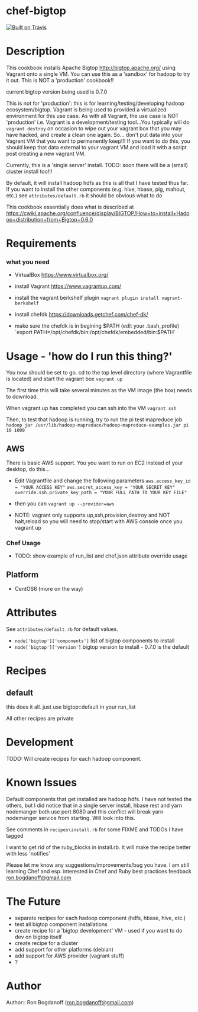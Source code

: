 chef-bigtop
===========

[![Built on Travis](https://secure.travis-ci.org/rbogdanoff/chef-bigtop.png)](http://travis-ci.org/rbogdanoff/chef-bigtop)


Description
===========

This cookbook installs Apache Bigtop http://bigtop.apache.org/
using Vagrant onto a single VM.  You can use this as a 'sandbox'
for hadoop to try it out.  This is NOT a 'production' cookbook!!

current bigtop version being used is 0.7.0

This is not for 'production':
this is for learning/testing/developing hadoop ecosystem/bigtop.  Vagrant is being used
to provided a virtualized environment for this use case.  As with all Vagrant, the use case
is NOT 'production' i.e. Vagrant is a development/testing tool...You typically will do `vagrant destroy`
on occasion to wipe out your vagrant box that you may have hacked, and create a clean one again.  So...
don't put data into your Vagrant VM that you want to permanently keep!!!  If you want to do this,
you should keep that data external to your vagrant VM and load it with a script post creating a new vagrant VM.

Currently, this is a 'single server' install.  TODO: soon there will be a (small) cluster install too!!! 

By default, it will install hadoop hdfs as this is all that I have
tested thus far.  If you want to install the other components (e.g. hive, hbase, pig, mahout, etc.)
see `attributes/default.rb` it should be obvious what to do

This cookbook essentially does what is described at https://cwiki.apache.org/confluence/display/BIGTOP/How+to+install+Hadoop+distribution+from+Bigtop+0.6.0   

Requirements
============

### what you need

* VirtualBox https://www.virtualbox.org/

* install Vagrant https://www.vagrantup.com/

* install the vagrant berkshelf plugin
  `vagrant plugin install vagrant-berkshelf`

* install chefdk https://downloads.getchef.com/chef-dk/

* make sure the chefdk is in begining $PATH (edit your .bash_profile)
  `export PATH=/opt/chefdk/bin:/opt/chefdk/embedded/bin:$PATH`

  
# Usage - 'how do I run this thing?'
You now should be set to go.  cd to the top level directory (where Vagrantfile is located) and start the vagrant box
  `vagrant up`
  
The first time this will take several minutes as the VM image (the box) needs to download.

When vagrant up has completed  you can ssh into the VM
  `vagrant ssh`
  
Then, to test that hadoop is running, try to run the pi test mapreduce job
  `hadoop jar /usr/lib/hadoop-mapreduce/hadoop-mapreduce-examples.jar pi 10 1000`

## AWS
There is basic AWS support.  You you want to run on EC2 instead of your desktop, do this...
* Edit Vagrantfile and change the following parameters
`aws.access_key_id = "YOUR ACCESS KEY"`
`aws.secret_access_key = "YOUR SECRET KEY"`
`override.ssh.private_key_path = "YOUR FULL PATH TO YOUR KEY FILE"`

* then you can `vagrant up --provider=aws`
* NOTE: vagrant only supports up,ssh,provision,destroy and NOT halt,reload so you will need to stop/start with AWS console once you vagrant up
  
### Chef Usage
* TODO: show example of run_list and chef.json attribute override usage

## Platform
* CentOS6  (more on the way)

# Attributes

See `attributes/default.rb` for default values.

* `node['bigtop']['components']`  list of bigtop components to install
* `node['bigtop']['version']` bigtop version to install - 0.7.0 is the default

# Recipes

## default
this does it all. just use bigtop::default in your run_list 

All other recipes are private

Development
===========
TODO: Will create recipes for each hadoop component.

Known Issues
============
Default components that get installed are hadoop hdfs.  I have not tested the others, but
I did notice that in a single server install, hbase rest and yarn nodemanger both use port 8080 and this
conflict will break yarn nodemanger service from starting.  Will look into this.

See comments in `recipes\install.rb` for some FIXME and TODOs I have tagged

I want to get rid of the ruby_blocks in install.rb.  It will make the recipe better with less 'notifies'

Please let me know any suggestions/improvements/bug you have.  I am still learning Chef and esp. interested
in Chef and Ruby best practices feedback ron.bogdanoff@gmail.com

The Future
==========

* separate recipes for each hadoop component (hdfs, hbase, hive, etc.)
* test all bigtop component installations
* create recipe for a 'bigtop development' VM - used if you want to do dev on bigtop itself
* create recipe for a cluster
* add support for other platforms (debian)
* add support for AWS provider (vagrant stuff)
* ?


# Author

Author:: Ron Bogdanoff (ron.bogdanoff@gmail.com)
